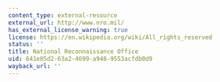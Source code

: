 ```yaml
---
content_type: external-resource
external_url: http://www.nro.mil/
has_external_license_warning: true
license: https://en.wikipedia.org/wiki/All_rights_reserved
status: ''
title: National Reconnaissance Office
uid: 641e85d2-63a2-4699-a948-9553acfdb0d9
wayback_url: ''
---
```

